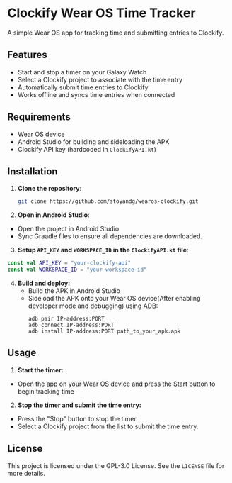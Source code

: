 # Clockify Wear OS Time Tracker

A simple Wear OS app for tracking time and submitting entries to Clockify.

## Features

- Start and stop a timer on your Galaxy Watch
- Select a Clockify project to associate with the time entry
- Automatically submit time entries to Clockify
- Works offline and syncs time entries when connected

## Requirements

- Wear OS device
- Android Studio for building and sideloading the APK
- Clockify API key (hardcoded in `ClockifyAPI.kt`)

## Installation

1. **Clone the repository**:
   ```bash
   git clone https://github.com/stoyandg/wearos-clockify.git
2. **Open in Android Studio**:
- Open the project in Android Studio
- Sync Graadle files to ensure all dependencies are downloaded.
3. **Setup `API_KEY` and `WORKSPACE_ID` in the `ClockifyAPI.kt` file**:
```kotlin
const val API_KEY = "your-clockify-api"
const val WORKSPACE_ID = "your-workspace-id"
```
4. **Build and deploy:**
   - Build the APK in Android Studio
   - Sideload the APK onto your Wear OS device(After enabling developer mode and debugging) using ADB:
     ```
     adb pair IP-address:PORT
     adb connect IP-address:PORT
     adb install IP-address:PORT path_to_your_apk.apk
     ```
## Usage

1. **Start the timer:**
- Open the app on your Wear OS device and press the Start button to begin tracking time

2. **Stop the timer and submit the time entry:**
- Press the "Stop" button to stop the timer.
- Select a Clockify project from the list to submit the time entry.

## License

This project is licensed under the GPL-3.0 License. See the `LICENSE` file for more details.

